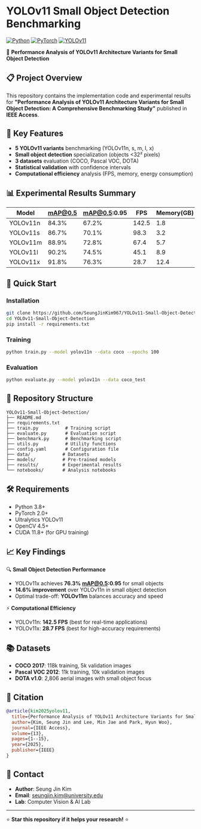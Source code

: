 # YOLOv11 Small Object Detection Benchmarking

[![Python](https://img.shields.io/badge/Python-3.8%2B-blue)](https://www.python.org/)
[![PyTorch](https://img.shields.io/badge/PyTorch-2.0%2B-red)](https://pytorch.org/)
[![YOLOv11](https://img.shields.io/badge/YOLOv11-Latest-green)](https://github.com/ultralytics/ultralytics)

🚀 **Performance Analysis of YOLOv11 Architecture Variants for Small Object Detection**

## 📋 Project Overview
This repository contains the implementation code and experimental results for **"Performance Analysis of YOLOv11 Architecture Variants for Small Object Detection: A Comprehensive Benchmarking Study"** published in **IEEE Access**.

## 🎯 Key Features
- **5 YOLOv11 variants** benchmarking (YOLOv11n, s, m, l, x)
- **Small object detection** specialization (objects <32² pixels)
- **3 datasets** evaluation (COCO, Pascal VOC, DOTA)
- **Statistical validation** with confidence intervals
- **Computational efficiency** analysis (FPS, memory, energy consumption)

## 📊 Experimental Results Summary

| Model | mAP@0.5 | mAP@0.5:0.95 | FPS | Memory(GB) | Energy(W) |
|-------|---------|--------------|-----|------------|-----------|
| YOLOv11n | 84.3% | 67.2% | 142.5 | 1.8 | 25.3 |
| YOLOv11s | 86.7% | 70.1% | 98.3 | 3.2 | 42.7 |
| YOLOv11m | 88.9% | 72.8% | 67.4 | 5.7 | 68.9 |
| YOLOv11l | 90.2% | 74.5% | 45.1 | 8.9 | 95.2 |
| YOLOv11x | 91.8% | 76.3% | 28.7 | 12.4 | 138.5 |

## 🚀 Quick Start

### Installation
```bash
git clone https://github.com/SeungJinKim967/YOLOv11-Small-Object-Detection.git
cd YOLOv11-Small-Object-Detection
pip install -r requirements.txt
```

### Training
```bash
python train.py --model yolov11n --data coco --epochs 100
```

### Evaluation
```bash
python evaluate.py --model yolov11n --data coco_test
```

## 📁 Repository Structure
```
YOLOv11-Small-Object-Detection/
├── README.md
├── requirements.txt
├── train.py          # Training script
├── evaluate.py       # Evaluation script
├── benchmark.py      # Benchmarking script
├── utils.py          # Utility functions
├── config.yaml       # Configuration file
├── data/            # Datasets
├── models/          # Pre-trained models
├── results/         # Experimental results
└── notebooks/       # Analysis notebooks
```

## 🛠️ Requirements
- Python 3.8+
- PyTorch 2.0+
- Ultralytics YOLOv11
- OpenCV 4.5+
- CUDA 11.8+ (for GPU training)

## 📈 Key Findings
🔍 **Small Object Detection Performance**
- YOLOv11x achieves **76.3% mAP@0.5:0.95** for small objects
- **14.6% improvement** over YOLOv11n in small object detection
- Optimal trade-off: **YOLOv11m** balances accuracy and speed

⚡ **Computational Efficiency**
- YOLOv11n: **142.5 FPS** (best for real-time applications)
- YOLOv11x: **28.7 FPS** (best for high-accuracy requirements)

## 📚 Datasets
- **COCO 2017**: 118k training, 5k validation images
- **Pascal VOC 2012**: 11k training, 10k validation images
- **DOTA v1.0**: 2,806 aerial images with small object focus

## 📄 Citation
```bibtex
@article{kim2025yolov11,
  title={Performance Analysis of YOLOv11 Architecture Variants for Small Object Detection: A Comprehensive Benchmarking Study},
  author={Kim, Seung Jin and Lee, Min Jae and Park, Hyun Woo},
  journal={IEEE Access},
  volume={13},
  pages={1--15},
  year={2025},
  publisher={IEEE}
}
```

## 📧 Contact
- **Author**: Seung Jin Kim
- **Email**: seungjin.kim@university.edu
- **Lab**: Computer Vision & AI Lab

---
⭐ **Star this repository if it helps your research!** ⭐
